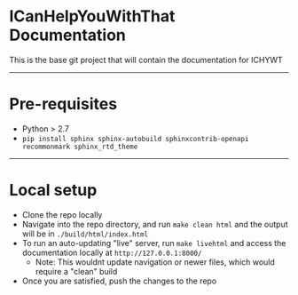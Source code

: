 # ICanHelpYouWithThat Documentation

This is the base git project that will contain the documentation for ICHYWT

---

# Pre-requisites

  - Python > 2.7
  - `pip install sphinx sphinx-autobuild sphinxcontrib-openapi recommonmark sphinx_rtd_theme`

---

# Local setup
- Clone the repo locally
- Navigate into the repo directory, and run `make clean html` and the output will be in `./build/html/index.html`
- To run an auto-updating "live" server, run `make livehtml` and access the documentation locally at `http://127.0.0.1:8000/`
    - Note: This wouldnt update navigation or newer files, which would require a "clean" build
- Once you are satisfied, push the changes to the repo
